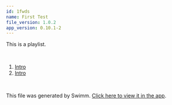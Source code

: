 ```yaml
---
id: 1fwds
name: First Test
file_version: 1.0.2
app_version: 0.10.1-2
---
```


<!-- Intro - Do not remove this comment -->
This is a playlist.

<br/>

<!-- Steps - Do not remove this comment -->
1. [Intro](https://app.swimm.io/repos/Z2l0aHViJTNBJTNBc3dpbW1fdGVzdF8yJTNBJTNBam9lYmluZ2hhbS13aw==/docs/us976)
2. [Intro](intro.3s7lk.sw.md)


<br/>

This file was generated by Swimm. [Click here to view it in the app](https://app.swimm.io/repos/Z2l0aHViJTNBJTNBc3dpbW1fdGVzdCUzQSUzQWpvZWJpbmdoYW0td2s=/playlists/1fwds).